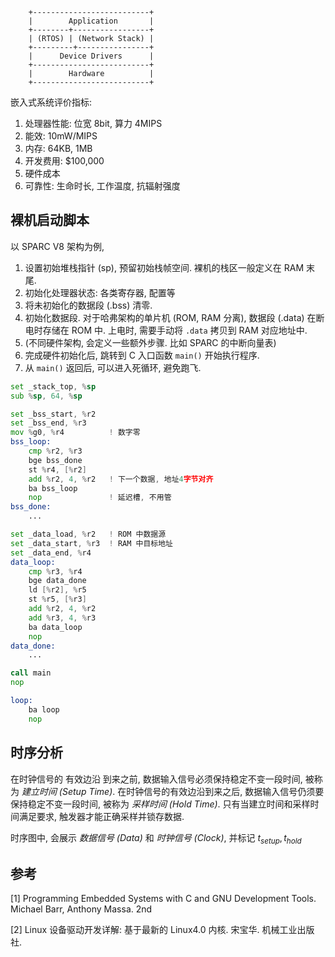 ```
    +--------------------------+
    |        Application       |
    +--------+-----------------+
    | (RTOS) | (Network Stack) |
    +---------+----------------+
    |      Device Drivers      |
    +--------------------------+
    |        Hardware          |
    +--------------------------+
```

嵌入式系统评价指标:
1. 处理器性能: 位宽 8bit, 算力 4MIPS 
2. 能效: 10mW/MIPS
3. 内存: 64KB, 1MB
4. 开发费用: \$100,000
5. 硬件成本
6. 可靠性: 生命时长, 工作温度, 抗辐射强度

## 裸机启动脚本

以 SPARC V8 架构为例, 

1. 设置初始堆栈指针 (sp), 预留初始栈帧空间. 裸机的栈区一般定义在 RAM 末尾.
2. 初始化处理器状态: 各类寄存器, 配置等
3. 将未初始化的数据段 (.bss) 清零.
4. 初始化数据段. 对于哈弗架构的单片机 (ROM, RAM 分离), 数据段 (.data) 在断电时存储在 ROM 中. 上电时, 需要手动将 `.data` 拷贝到 RAM 对应地址中.
5. (不同硬件架构, 会定义一些额外步骤. 比如 SPARC 的中断向量表)
6. 完成硬件初始化后,  跳转到 C 入口函数 `main()` 开始执行程序.
7. 从 `main()` 返回后, 可以进入死循环, 避免跑飞.

```asm
set _stack_top, %sp
sub %sp, 64, %sp  

set _bss_start, %r2
set _bss_end, %r3
mov %g0, %r4          ! 数字零
bss_loop:
	cmp %r2, %r3
	bge bss_done
	st %r4, [%r2]
	add %r2, 4, %r2   ! 下一个数据, 地址4字节对齐
	ba bss_loop
	nop               ! 延迟槽, 不用管
bss_done:
	...

set _data_load, %r2   ! ROM 中数据源
set _data_start, %r3  ! RAM 中目标地址
set _data_end, %r4
data_loop:
	cmp %r3, %r4
	bge data_done
	ld [%r2], %r5
	st %r5, [%r3]
	add %r2, 4, %r2
	add %r3, 4, %r3
	ba data_loop
	nop 
data_done:
	...

call main
nop 

loop: 
	ba loop
	nop
```

## 时序分析

在时钟信号的 有效边沿 到来之前, 数据输入信号必须保持稳定不变一段时间, 被称为 *建立时间 (Setup Time)*. 在时钟信号的有效边沿到来之后, 数据输入信号仍须要保持稳定不变一段时间, 被称为 *采样时间 (Hold Time)*. 只有当建立时间和采样时间满足要求, 触发器才能正确采样并锁存数据.

时序图中, 会展示 *数据信号 (Data)* 和 *时钟信号 (Clock)*, 并标记 ${} t_{setup}, t_{hold} {}$

## 参考

[1] Programming Embedded Systems with C and GNU Development Tools. Michael Barr, Anthony Massa. 2nd

[2] Linux 设备驱动开发详解: 基于最新的 Linux4.0 内核. 宋宝华. 机械工业出版社.